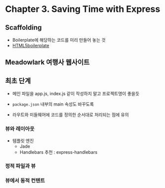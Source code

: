 # Chapter 3. Saving Time with Express

## Scaffolding
- Boilerplate에 해당하는 코드를 미리 만들어 놓는 것
- [HTML5boilerplate](https://html5boilerplate.com/)

## Meadowlark 여행사 웹사이트

## 최초 단계

- 메인 파일을 app.js, index.js 같이 작성하지 말고 프로젝트명이 좋을듯
- <code>package.json</code> 내부의 main 속성도 바꾸도록

- 라우트와 미들웨어에 코드를 정의한 순서대로 처리되는 점에 유의

### 뷰와 레이아웃
- 템플릿 엔진
    - Jade
    - Handlebars 추천 : express-handlebars

### 정적 파일과 뷰

### 뷰에서 동적 컨텐트

